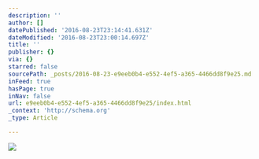 ```yaml
---
description: ''
author: []
datePublished: '2016-08-23T23:14:41.631Z'
dateModified: '2016-08-23T23:00:14.697Z'
title: ''
publisher: {}
via: {}
starred: false
sourcePath: _posts/2016-08-23-e9eeb0b4-e552-4ef5-a365-4466dd8f9e25.md
inFeed: true
hasPage: true
inNav: false
url: e9eeb0b4-e552-4ef5-a365-4466dd8f9e25/index.html
_context: 'http://schema.org'
_type: Article

---
```

![](https://the-grid-user-content.s3-us-west-2.amazonaws.com/564f78f1-43cb-4dd1-9ba4-37502792fde8.jpg)